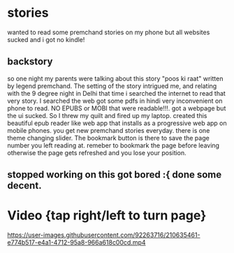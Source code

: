 # stories
wanted to read some premchand stories on my phone but all websites sucked and i got no kindle! 
## backstory 
so one night my parents were talking about this story "poos ki raat" written by legend premchand. The setting of the story intrigued me, and relating with the 9 degree night in Delhi that time i searched the internet to read that very story. I searched the web got some pdfs in hindi very inconvenient on phone to read. NO EPUBS or MOBI that were readable!!!. got a webpage but the ui sucked. So I threw my quilt and fired up my laptop. created this beautiful epub reader like web app that installs as a progressive web app on mobile phones. you get new premchand stories everyday. there is one theme changing slider. The bookmark button is there to save the page number you left reading at. remeber to bookmark the page before leaving otherwise the page gets refreshed and you lose your position. 
## stopped working on this got bored :{ done some decent.

# Video {tap right/left to turn page}

https://user-images.githubusercontent.com/92263716/210635461-e774b517-e4a1-4712-95a8-966a618c00cd.mp4

